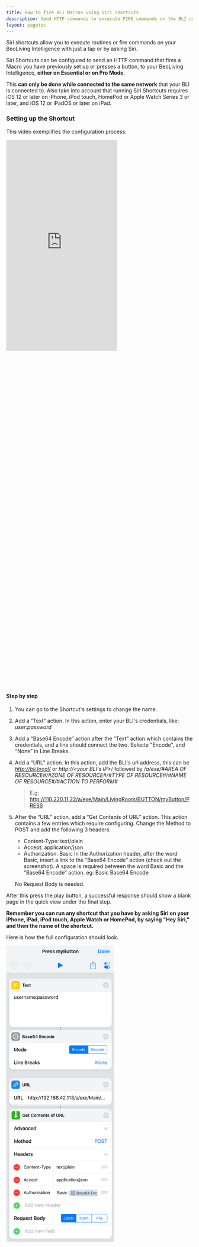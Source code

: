 ```yaml
---
title: How to fire BLI Macros using Siri Shortcuts
description: Send HTTP commands to excecute FIRE commands on the BLI using Siri Shortcuts
layout: pagetoc
---
```


Siri shortcuts allow you to execute routines or fire commands on your BeoLiving Intelligence with just a tap or by asking Siri.

Siri Shortcuts can be configured to send an HTTP command that fires a Macro you have previously set up or presses a button, to your BeoLiving Intelligence, **either on Essential or on Pro Mode**. 

This **can only be done while connected to the same network** that your BLI is connected to. Also take into account that running Siri Shortcuts requires iOS 12 or later on iPhone, iPod touch, HomePod or Apple Watch Series 3 or later, and iOS 12 or iPadOS or later on iPad.

### Setting up the Shortcut

This video exemplifies the configuration process:

<div class="row justify-content-center">
  <div class="col-sm-5">     
	<div class="embed-responsive" style="padding-bottom: 179%;">
	  <iframe class="embed-responsive-item" src="https://www.youtube.com/embed/jn2jql_Z_uo?autoplay=1&loop=1"  frameborder="0" height="570" allow="autoplay; encrypted-media" allowfullscreen muted></iframe>
	</div>
  </div>
</div>

#### Step by step


 1. You can go to the Shortcut's settings to change the name.

 1. Add a “Text” action. In this action, enter your BLI's credentials, like: *user:password*

 1. Add a “Base64 Encode” action after the “Text” action which contains the credentials, and a line should connect the two. Selecte "Encode", and “None” in Line Breaks.

 1. Add a “URL” action. In this action, add the BLI's url address, this can be *http://bli.local/* or *http://<your BLI's IP>/* followed by */a/exe/#AREA OF RESOURCE#/#ZONE OF RESOURCE#/#TYPE OF RESOURCE#/#NAME OF RESOURCE#/#ACTION TO PERFORM#*

	 > E.g: http://110.220.11.22/a/exe/Main/LivingRoom/BUTTON/myButton/PRESS

 5. After the “URL” action, add a “Get Contents of URL” action. This action contains a few entries which require configuring.
    Change the Method to POST and add the following 3 headers:
     - Content-Type: text/plain
     - Accept: application/json
     - Authorization: Basic
       In the Authorization header, after the word Basic, insert a link to the “Base64 Encode” action (check out the screenshot). A space is required between the word Basic and the “Base64 Encode” action. eg: Basic Base64 Encode

    No Request Body is needed.

After this press the play button, a successful response should show a blank page in the quick view under the final step.

**Remember you can run any shortcut that you have by asking Siri on your iPhone, iPad, iPod touch, Apple Watch or HomePod, by saying "Hey Siri," and then the name of the shortcut.**

Here is how the full configuration should look.
<div class="text-center">
  <img src="/bli-guides/pictures/shortcuts.PNG" height="800" alt="Shortcuts screenshot"/>
</div>